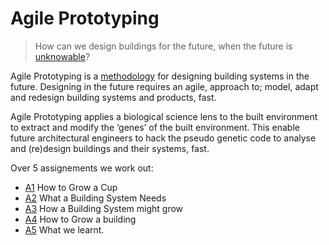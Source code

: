 # Agile Prototyping

>How can we design buildings for the future, when the future is [unknowable]?

Agile Prototyping is a [methodology] for designing building systems in the future. Designing in the future requires an agile, approach to; model, adapt and redesign building systems and products, fast.

Agile Prototyping applies a biological science lens to the built environment to extract and modify the ‘genes’ of the built environment. This enable future architectural engineers to hack the pseudo genetic code to analyse and (re)design buildings and their systems, fast. 

Over 5 assignements we work out:

* [A1] How to Grow a Cup
* [A2] What a Building System Needs
* [A3] How a Building System might grow
* [A4] How to Grow a building
* [A5] What we learnt.


<!-- link -->
[meta disciplinary systems]: Concepts/MetaDisciplinary
[unknowable]: Concepts/Futures
[uncertainty]: Concepts/uncertainty
[future]: Concepts/Futures
[methodology]: Methodology
[projects]: Projects

[A1]: /41934/Assignments/A5
[A2]: /41934/Assignments/A5
[A3]: /41934/Assignments/A5
[A4]: /41934/Assignments/A5
[A5]: /41934/Assignments/A5
